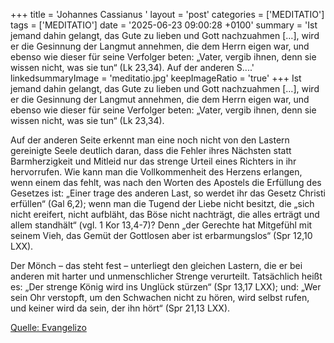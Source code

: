 +++
title = 'Johannes Cassianus  '
layout = 'post'
categories = ['MEDITATIO']
tags = ['MEDITATIO']
date = '2025-06-23 09:00:28 +0100'
summary = 'Ist jemand dahin gelangt, das Gute zu lieben und Gott nachzuahmen […], wird er die Gesinnung der Langmut annehmen, die dem Herrn eigen war, und ebenso wie dieser für seine Verfolger beten: „Vater, vergib ihnen, denn sie wissen nicht, was sie tun“ (Lk 23,34).   Auf der anderen S....'
linkedsummaryImage = 'meditatio.jpg'
keepImageRatio = 'true'
+++
Ist jemand dahin gelangt, das Gute zu lieben und Gott nachzuahmen […], wird er die Gesinnung der Langmut annehmen, die dem Herrn eigen war, und ebenso wie dieser für seine Verfolger beten: „Vater, vergib ihnen, denn sie wissen nicht, was sie tun“ (Lk 23,34).
 
Auf der anderen Seite erkennt man eine noch nicht von den Lastern gereinigte Seele deutlich daran, dass die Fehler ihres Nächsten statt Barmherzigkeit und Mitleid nur das strenge Urteil eines Richters in ihr hervorrufen.<!--more--> Wie kann man die Vollkommenheit des Herzens erlangen, wenn einem das fehlt, was nach den Worten des Apostels die Erfüllung des Gesetzes ist: „Einer trage des anderen Last, so werdet ihr das Gesetz Christi erfüllen“ (Gal 6,2); wenn man die Tugend der Liebe nicht besitzt, die „sich nicht ereifert, nicht aufbläht, das Böse nicht nachträgt, die alles erträgt und allem standhält“ (vgl. 1 Kor 13,4-7)? Denn „der Gerechte hat Mitgefühl mit seinem Vieh, das Gemüt der Gottlosen aber ist erbarmungslos“ (Spr 12,10 LXX).  
 
Der Mönch – das steht fest – unterliegt den gleichen Lastern, die er bei anderen mit harter und unmenschlicher Strenge verurteilt. Tatsächlich heißt es: „Der strenge König wird ins Unglück stürzen“ (Spr 13,17 LXX); und: „Wer sein Ohr verstopft, um den Schwachen nicht zu hören, wird selbst rufen, und keiner wird da sein, der ihn hört“ (Spr 21,13 LXX).
 


[Quelle: Evangelizo](https://evangeliumtagfuertag.org/DE/gospel)

